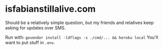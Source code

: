 
# isfabianstillalive.com

Should be a relatively simple question, but my friends and relatives keep asking for updates over SMS.


Run with: `govendor install -ldflags -s ./cmd/... && heroku local`
You'll want to put stuff in `.env`.
